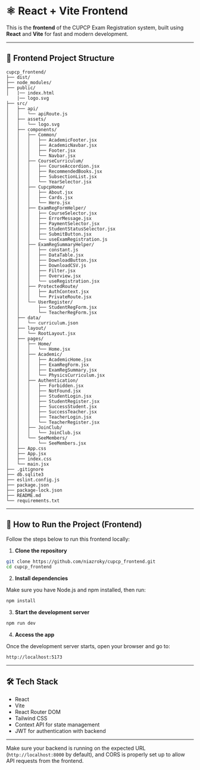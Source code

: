# ⚛️ React + Vite Frontend

This is the **frontend** of the CUPCP Exam Registration system, built using **React** and **Vite** for fast and modern development.

---

## 📁 Frontend Project Structure

```text
cupcp_frontend/
├── dist/
├── node_modules/
├── public/
│   |── index.html
    |── logo.svg
├── src/
│   ├── api/
│   │   └── apiRoute.js
│   ├── assets/
│   │   └── logo.svg
│   ├── components/
│   │   ├── Common/
│   │   │   ├── AcademicFooter.jsx
│   │   │   ├── AcademicNavbar.jsx
│   │   │   ├── Footer.jsx
│   │   │   └── Navbar.jsx
│   │   ├── CourseCurriculum/
│   │   │   ├── CourseAccordion.jsx
│   │   │   ├── RecommendedBooks.jsx
│   │   │   ├── SubsectionList.jsx
│   │   │   └── YearSelector.jsx
│   │   ├── CupcpHome/
│   │   │   ├── About.jsx
│   │   │   ├── Cards.jsx
│   │   │   └── Hero.jsx
│   │   ├── ExamRegFormHelper/
│   │   │   ├── CourseSelector.jsx
│   │   │   ├── ErrorMessage.jsx
│   │   │   ├── PaymentSelector.jsx
│   │   │   ├── StudentStatusSelector.jsx
│   │   │   ├── SubmitButton.jsx
│   │   │   └── useExamRegistration.js
│   │   ├── ExamRegSummaryHelper/
│   │   │   ├── constant.js
│   │   │   ├── DataTable.jsx
│   │   │   ├── DownloadButton.jsx
│   │   │   ├── DownloadCSV.js
│   │   │   ├── Filter.jsx
│   │   │   ├── Overview.jsx
│   │   │   └── useRegistration.jsx
│   │   ├── ProtectedRoute/
│   │   │   ├── AuthContext.jsx
│   │   │   └── PrivateRoute.jsx
│   │   └── UserRegister/
│   │       ├── StudentRegForm.jsx
│   │       └── TeacherRegForm.jsx
│   ├── data/
│   │   └── curriculum.json
│   ├── layout/
│   │   └── RootLayout.jsx
│   ├── pages/
│   │   ├── Home/
│   │   │   └── Home.jsx
│   │   ├── Academic/
│   │   │   ├── AcademicHome.jsx
│   │   │   ├── ExamRegForm.jsx
│   │   │   ├── ExamRegSummary.jsx
│   │   │   └── PhysicsCurriculum.jsx
│   │   ├── Authentication/
│   │   │   ├── Forbidden.jsx
│   │   │   ├── NotFound.jsx
│   │   │   ├── StudentLogin.jsx
│   │   │   ├── StudentRegister.jsx
│   │   │   ├── SuccessStudent.jsx
│   │   │   ├── SuccessTeacher.jsx
│   │   │   ├── TeacherLogin.jsx
│   │   │   └── TeacherRegister.jsx
│   │   ├── JoinClub/
│   │   │   └── JoinClub.jsx
│   │   └── SeeMembers/
│   │       └── SeeMembers.jsx
│   ├── App.css
│   ├── App.jsx
│   ├── index.css
│   └── main.jsx
├── .gitignore
├── db.sqlite3
├── eslint.config.js
├── package.json
├── package-lock.json
├── README.md
└── requirements.txt
```

---

## 🚀 How to Run the Project (Frontend)

Follow the steps below to run this frontend locally:

1. **Clone the repository**

```bash
git clone https://github.com/niazroky/cupcp_frontend.git
cd cupcp_frontend
```

2. **Install dependencies**

Make sure you have Node.js and npm installed, then run:

```bash
npm install
```

3. **Start the development server**

```bash
npm run dev
```

4. **Access the app**

Once the development server starts, open your browser and go to:

```
http://localhost:5173
```

---

## 🛠 Tech Stack

- React
- Vite
- React Router DOM
- Tailwind CSS
- Context API for state management
- JWT for authentication with backend

---

Make sure your backend is running on the expected URL (`http://localhost:8000` by default), and CORS is properly set up to allow API requests from the frontend.
